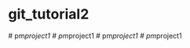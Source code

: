 # git_tutorial2
#   p m _ p r o j e c t 1  
 #   p m _ p r o j e c t 1  
 #   p m _ p r o j e c t 1  
 #   p m _ p r o j e c t 1  
 